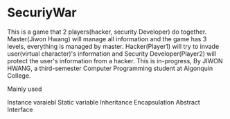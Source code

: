 # SecuriyWar
This is a game that 2 players(hacker, security Developer) do together. Master(Jiwon Hwang) will manage all information and the game has 3 levels, everything is managed by master. Hacker(Player1) will try to invade user(virtual character)'s information and Security Developer(Player2) will protect the user's information from a hacker. This is in-progress, By JIWON HWANG, a third-semester Computer Programming student at Algonquin College.

Mainly used

Instance varaiebl
Static variable
Inheritance
Encapsulation
Abstract
Interface
